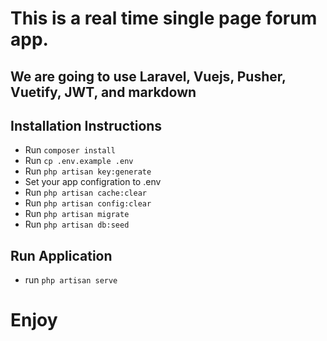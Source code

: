 # This is a real time single page forum app.
## We are going to use Laravel, Vuejs, Pusher, Vuetify, JWT, and markdown

## Installation Instructions

- Run `composer install`
- Run `cp .env.example .env`
- Run `php artisan key:generate`
- Set your app configration to .env
- Run `php artisan cache:clear` 
- Run `php artisan config:clear` 
- Run `php artisan migrate`
- Run `php artisan db:seed`

## Run Application
- run `php artisan serve`

# Enjoy
